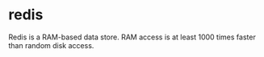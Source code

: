 # redis
Redis is a RAM-based data store. RAM access is at least 1000 times faster than random disk access.
